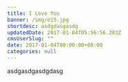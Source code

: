 ```yaml
---
title: I Love You
banner: /img/e15.jpg
shortdesc: asdgdasgasdg
updatedDate: 2017-01-04T05:56:56.283Z
cmsUserSlug: ""
date: 2017-01-04T00:00:00+08:00
categories: null
---
```


asdgasdgasdgdasg